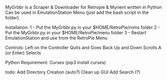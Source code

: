 MyGrbbr is a Scraper & Downloader for Retropie & Myrient written in Python
Can be used in EmulationStation Menu (just add the bash script in the folder)

Installation:
1 - Put the MyGrbbr.py in your $HOME/RetroPie/roms folder
2 - Put the MyGrbbr.py in your $HOME/RetroPie/menu folder
3 - Restart EmulationStation and use from the RetroPie Menu

Controls:
Left on the Controller Quits and Goes Back
Up and Down Scrolls
A (or Enter) Selects

Python Requirement: Curses (pip3 install curses)

todo:
Add Directory Creation (auto?)
Clean up GUI
Add Search (?)
